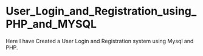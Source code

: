 # User_Login_and_Registration_using_PHP_and_MYSQL
Here I have Created a User Login and Registration system using Mysql and PHP.
